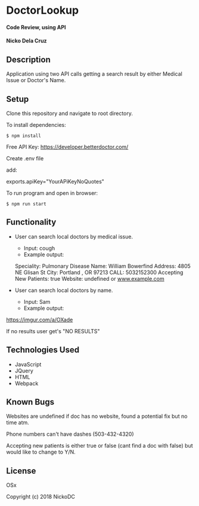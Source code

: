 # DoctorLookup

#### Code Review, using API

#### Nicko Dela Cruz

## Description

Application using two API calls getting a search result by either Medical Issue or Doctor's Name.

## Setup

Clone this repository and navigate to root directory.

To install dependencies:

`$ npm install`  

Free API Key: https://developer.betterdoctor.com/

Create .env file

add:

exports.apiKey="YourAPiKeyNoQuotes"

To run program and open in browser:

`$ npm run start`



## Functionality

* User can search local doctors by medical issue.
  - Input: cough
  - Example output:


  Speciality: Pulmonary Disease
  Name: William Bowerfind
  Address: 4805 NE Glisan St
  City: Portland , OR 97213
  CALL: 5032152300
  Accepting New Patients: true
  Website: undefined or www.example.com

* User can search local doctors by name.
  - Input: Sam
  - Example output:

https://imgur.com/a/OXade


If no results user get's "NO RESULTS"

## Technologies Used

* JavaScript
* JQuery
* HTML
* Webpack

## Known Bugs

Websites are undefined if doc has no website, found a potential fix but no time atm.

Phone numbers can't have dashes (503-432-4320)

Accepting new patients is either true or false (cant find a doc with false) but would like to change to Y/N.

## License

OSx

Copyright (c) 2018 NickoDC
